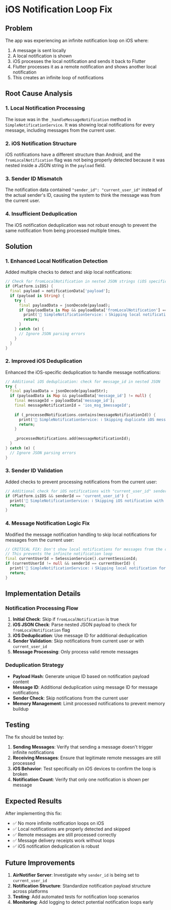 # iOS Notification Loop Fix

## Problem

The app was experiencing an infinite notification loop on iOS where:
1. A message is sent locally
2. A local notification is shown
3. iOS processes the local notification and sends it back to Flutter
4. Flutter processes it as a remote notification and shows another local notification
5. This creates an infinite loop of notifications

## Root Cause Analysis

### 1. Local Notification Processing
The issue was in the `_handleMessageNotification` method in `SimpleNotificationService`. It was showing local notifications for every message, including messages from the current user.

### 2. iOS Notification Structure
iOS notifications have a different structure than Android, and the `fromLocalNotification` flag was not being properly detected because it was nested inside a JSON string in the `payload` field.

### 3. Sender ID Mismatch
The notification data contained `"sender_id": "current_user_id"` instead of the actual sender's ID, causing the system to think the message was from the current user.

### 4. Insufficient Deduplication
The iOS notification deduplication was not robust enough to prevent the same notification from being processed multiple times.

## Solution

### 1. Enhanced Local Notification Detection

Added multiple checks to detect and skip local notifications:

```dart
// Check for fromLocalNotification in nested JSON strings (iOS specific)
if (Platform.isIOS) {
  final payload = notificationData['payload'];
  if (payload is String) {
    try {
      final payloadData = jsonDecode(payload);
      if (payloadData is Map && payloadData['fromLocalNotification'] == true) {
        print('🔔 SimpleNotificationService: ℹ️ Skipping local notification (found in nested JSON)');
        return;
      }
    } catch (e) {
      // Ignore JSON parsing errors
    }
  }
}
```

### 2. Improved iOS Deduplication

Enhanced the iOS-specific deduplication to handle message notifications:

```dart
// Additional iOS deduplication: check for message_id in nested JSON
try {
  final payloadData = jsonDecode(payloadStr);
  if (payloadData is Map && payloadData['message_id'] != null) {
    final messageId = payloadData['message_id'];
    final messageNotificationId = 'ios_msg_$messageId';
    
    if (_processedNotifications.contains(messageNotificationId)) {
      print('🔔 SimpleNotificationService: ℹ️ Skipping duplicate iOS message notification: $messageId');
      return;
    }
    
    _processedNotifications.add(messageNotificationId);
  }
} catch (e) {
  // Ignore JSON parsing errors
}
```

### 3. Sender ID Validation

Added checks to prevent processing notifications from the current user:

```dart
// Additional check for iOS notifications with "current_user_id" sender
if (Platform.isIOS && senderId == 'current_user_id') {
  print('🔔 SimpleNotificationService: ℹ️ Skipping iOS notification with current_user_id sender');
  return;
}
```

### 4. Message Notification Logic Fix

Modified the message notification handling to skip local notifications for messages from the current user:

```dart
// CRITICAL FIX: Don't show local notifications for messages from the current user
// This prevents the infinite notification loop
final currentUserId = SeSessionService().currentSessionId;
if (currentUserId != null && senderId == currentUserId) {
  print('🔔 SimpleNotificationService: ℹ️ Skipping local notification for message from self');
  return;
}
```

## Implementation Details

### Notification Processing Flow

1. **Initial Check**: Skip if `fromLocalNotification` is true
2. **iOS JSON Check**: Parse nested JSON payload to check for `fromLocalNotification` flag
3. **iOS Deduplication**: Use message ID for additional deduplication
4. **Sender Validation**: Skip notifications from current user or with `current_user_id`
5. **Message Processing**: Only process valid remote messages

### Deduplication Strategy

- **Payload Hash**: Generate unique ID based on notification payload content
- **Message ID**: Additional deduplication using message ID for message notifications
- **Sender Check**: Skip notifications from the current user
- **Memory Management**: Limit processed notifications to prevent memory buildup

## Testing

The fix should be tested by:

1. **Sending Messages**: Verify that sending a message doesn't trigger infinite notifications
2. **Receiving Messages**: Ensure that legitimate remote messages are still processed
3. **iOS Behavior**: Test specifically on iOS devices to confirm the loop is broken
4. **Notification Count**: Verify that only one notification is shown per message

## Expected Results

After implementing this fix:

- ✅ No more infinite notification loops on iOS
- ✅ Local notifications are properly detected and skipped
- ✅ Remote messages are still processed correctly
- ✅ Message delivery receipts work without loops
- ✅ iOS notification deduplication is robust

## Future Improvements

1. **AirNotifier Server**: Investigate why `sender_id` is being set to `current_user_id`
2. **Notification Structure**: Standardize notification payload structure across platforms
3. **Testing**: Add automated tests for notification loop scenarios
4. **Monitoring**: Add logging to detect potential notification loops early
